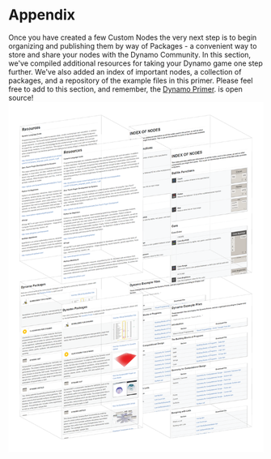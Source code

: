 # Appendix

Once you have created a few Custom Nodes the very next step is to begin organizing and publishing them by way of Packages - a convenient way to store and share your nodes with the Dynamo Community.
In this section, we've compiled additional resources for taking your Dynamo game one step further. We've also added an index of important nodes, a collection of packages, and a repository of the example files in this primer. Please feel free to add to this section, and remember, the [Dynamo Primer](https://github.com/modelab/dynamo-primer). is open source!
![IMAGE](images/A/a-cover.png)
